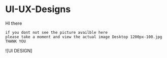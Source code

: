 # UI-UX-Designs

HI there 

```
if you dont not see the picture availble here
please take a moment and view the actual image Desktop 1200px-100.jpg
THANK YOU
```
![UI DESIGN]
